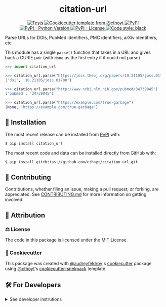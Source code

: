 <!--
<p align="center">
  <img src="https://github.com/cthoyt/citation-url/raw/main/docs/source/logo.png" height="150">
</p>
-->

<h1 align="center">
  citation-url
</h1>

<p align="center">
    <a href="https://github.com/cthoyt/citation-url/actions?query=workflow%3ATests">
        <img alt="Tests" src="https://github.com/cthoyt/citation-url/workflows/Tests/badge.svg" />
    </a>
    <a href="https://github.com/cthoyt/cookiecutter-python-package">
        <img alt="Cookiecutter template from @cthoyt" src="https://img.shields.io/badge/Cookiecutter-snekpack-blue" /> 
    </a>
    <a href="https://pypi.org/project/citation_url">
        <img alt="PyPI" src="https://img.shields.io/pypi/v/citation-url" />
    </a>
    <a href="https://pypi.org/project/citation_url">
        <img alt="PyPI - Python Version" src="https://img.shields.io/pypi/pyversions/citation-url" />
    </a>
    <a href="https://github.com/cthoyt/citation-url/blob/main/LICENSE">
        <img alt="PyPI - License" src="https://img.shields.io/pypi/l/citation-url" />
    </a>
    <!--
    <a href='https://citation_url.readthedocs.io/en/latest/?badge=latest'>
        <img src='https://readthedocs.org/projects/citation_url/badge/?version=latest' alt='Documentation Status' />
    </a>
    -->
    <a href='https://github.com/psf/black'>
        <img src='https://img.shields.io/badge/code%20style-black-000000.svg' alt='Code style: black' />
    </a>
</p>

Parse URLs for DOIs, PubMed identifiers, PMC identifiers, arXiv identifiers, etc.

This module has a single `parse()` function that takes in a URL and gives back
a CURIE pair (with `None` as the first entry if it could not parse)

```python
>>> import citation_url

>>> citation_url.parse("https://joss.theoj.org/papers/10.21105/joss.01708")
('doi', '10.21105/joss.01708')

>>> citation_url.parse("http://www.ncbi.nlm.nih.gov/pubmed/34739845")
('pubmed', '34739845')

>>> citation_url.parse("https://example.com/true-garbage")
(None, 'https://example.com/true-garbage')
```

## 🚀 Installation

The most recent release can be installed from
[PyPI](https://pypi.org/project/citation_url/) with:

```bash
$ pip install citation_url
```

The most recent code and data can be installed directly from GitHub with:

```bash
$ pip install git+https://github.com/cthoyt/citation-url.git
```

## 👐 Contributing

Contributions, whether filing an issue, making a pull request, or forking, are appreciated. See
[CONTRIBUTING.md](https://github.com/cthoyt/citation-url/blob/master/.github/CONTRIBUTING.md) for more information on getting involved.

## 👋 Attribution

### ⚖️ License

The code in this package is licensed under the MIT License.

<!--
### 📖 Citation

Citation goes here!
-->

<!--
### 🎁 Support

This project has been supported by the following organizations (in alphabetical order):

- [Harvard Program in Therapeutic Science - Laboratory of Systems Pharmacology](https://hits.harvard.edu/the-program/laboratory-of-systems-pharmacology/)

-->

<!--
### 💰 Funding

This project has been supported by the following grants:

| Funding Body                                             | Program                                                                                                                       | Grant           |
|----------------------------------------------------------|-------------------------------------------------------------------------------------------------------------------------------|-----------------|
| DARPA                                                    | [Automating Scientific Knowledge Extraction (ASKE)](https://www.darpa.mil/program/automating-scientific-knowledge-extraction) | HR00111990009   |
-->

### 🍪 Cookiecutter

This package was created with [@audreyfeldroy](https://github.com/audreyfeldroy)'s
[cookiecutter](https://github.com/cookiecutter/cookiecutter) package using [@cthoyt](https://github.com/cthoyt)'s
[cookiecutter-snekpack](https://github.com/cthoyt/cookiecutter-snekpack) template.

## 🛠️ For Developers

<details>
  <summary>See developer instrutions</summary>

The final section of the README is for if you want to get involved by making a code contribution.

### Development Installation

To install in development mode, use the following:

```bash
$ git clone git+https://github.com/cthoyt/citation-url.git
$ cd citation-url
$ pip install -e .
```

### 🥼 Testing

After cloning the repository and installing `tox` with `pip install tox`, the unit tests in the `tests/` folder can be
run reproducibly with:

```shell
$ tox
```

Additionally, these tests are automatically re-run with each commit in a [GitHub Action](https://github.com/cthoyt/citation-url/actions?query=workflow%3ATests).

### 📖 Building the Documentation

```shell
$ tox -e docs
``` 

### 📦 Making a Release

After installing the package in development mode and installing
`tox` with `pip install tox`, the commands for making a new release are contained within the `finish` environment
in `tox.ini`. Run the following from the shell:

```shell
$ tox -e finish
```

This script does the following:

1. Uses [Bump2Version](https://github.com/c4urself/bump2version) to switch the version number in the `setup.cfg` and
   `src/citation_url/version.py` to not have the `-dev` suffix
2. Packages the code in both a tar archive and a wheel
3. Uploads to PyPI using `twine`. Be sure to have a `.pypirc` file configured to avoid the need for manual input at this
   step
4. Push to GitHub. You'll need to make a release going with the commit where the version was bumped.
5. Bump the version to the next patch. If you made big changes and want to bump the version by minor, you can
   use `tox -e bumpversion minor` after.
</details>
